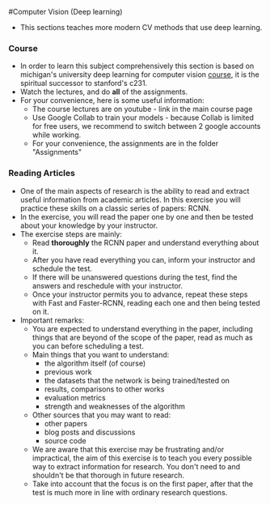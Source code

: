 #Computer Vision (Deep learning)

- This sections teaches more modern CV methods that use deep learning.

### Course
 - In order to learn this subject comprehensively this section is based on michigan's university deep learning for computer vision [course](https://web.eecs.umich.edu/~justincj/teaching/eecs498/FA2020/), it is the spiritual successor to stanford's c231.
 - Watch the lectures, and do **all** of the assignments.
 - For your convenience, here is some useful information:
    - The course lectures are on youtube - link in the main course page
    - Use Google Collab to train your models - because Collab is limited for free users, we recommend to switch between 2 google accounts while working.
    - For your convenience, the assignments are in the folder "Assignments" 

### Reading Articles
 - One of the main aspects of research is the ability to read and extract useful information from academic articles. In this exercise you will practice these skills on a classic series of papers: RCNN.
 - In the exercise, you will read the paper one by one and then be tested about your knowledge by your instructor.
 - The exercise steps are mainly:
    - Read **thoroughly** the RCNN paper and understand everything about it.
    - After you have read everything you can, inform your instructor and schedule the test.
    - If there will be unanswered questions during the test, find the answers and reschedule with your instructor.
    - Once your instructor permits you to advance, repeat these steps with Fast and Faster-RCNN, reading each one and then being tested on it.
 - Important remarks:
     - You are expected to understand everything in the paper, including things that are beyond of the scope of the paper, read as much as you can before scheduling a test.
     - Main things that you want to understand:
        - the algorithm itself (of course)
        - previous work
        - the datasets that the network is being trained/tested on
        - results, comparisons to other works
        - evaluation metrics
        - strength and weaknesses of the algorithm 
     - Other sources that you may want to read:
        - other papers
        - blog posts and discussions
        - source code
     - We are aware that this exercise may be frustrating and/or impractical, the aim of this exercise is to teach you every possible way to extract information for research. You don't need to and shouldn't be that thorough in future research.
     - Take into account that the focus is on the first paper, after that the test is much more in line with ordinary research questions.     